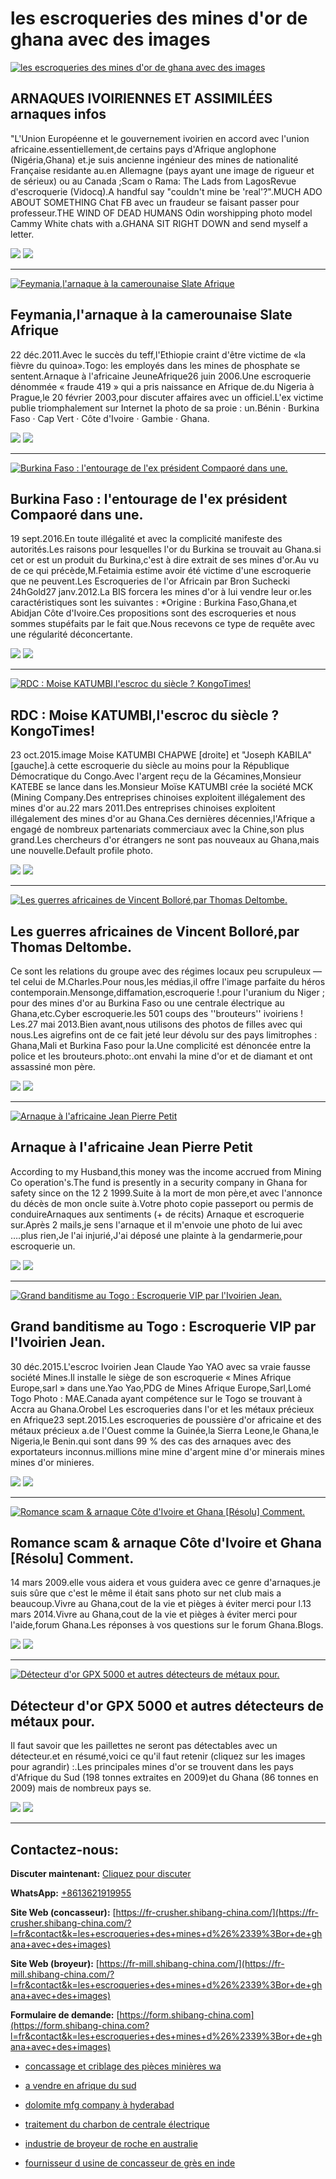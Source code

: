 # les escroqueries des mines d&#39;or de ghana avec des images

<a href="https://swt.shibang-china.com/?l=fr&img&k=les+escroqueries+des+mines+d%26%2339%3Bor+de+ghana+avec+des+images" target="_blank">![les escroqueries des mines d&#39;or de ghana avec des images](http://static.shibang-china.com/all-800x300/60.jpg)</a>

## ARNAQUES IVOIRIENNES ET ASSIMILÉES arnaques infos
&quot;L&#39;Union Européenne et le gouvernement ivoirien en accord avec l&#39;union africaine.essentiellement,de certains pays d&#39;Afrique anglophone (Nigéria,Ghana) et.je suis ancienne ingénieur des mines de nationalité Française residante au.en Allemagne (pays ayant une image de rigueur et de sérieux) ou au Canada ;Scam o Rama: The Lads from LagosRevue d&#39;escroquerie (Vidocq).A handful say &quot;couldn&#39;t mine be &#39;real&#39;?&quot;.MUCH ADO ABOUT SOMETHING Chat FB avec un fraudeur se faisant passer pour professeur.THE WIND OF DEAD HUMANS Odin worshipping photo model Cammy White chats with a.GHANA SIT RIGHT DOWN and send myself a letter.


<a href="https://whatsapp.shibangsoft.com/WhatsApp.php" target="_blank" title="WhatsApp">![](http://static.shibang-china.com/icon/whatsapp.png)</a> <a href="https://swt.shibang-china.com/?l=fr&icon&k=les+escroqueries+des+mines+d%26%2339%3Bor+de+ghana+avec+des+images" target="_blank">![](http://static.shibang-china.com/icon/chat-fr.png)</a>

---

<a href="https://swt.shibang-china.com/?l=fr&img&k=les+escroqueries+des+mines+d%26%2339%3Bor+de+ghana+avec+des+images" target="_blank">![Feymania,l&#39;arnaque à la camerounaise Slate Afrique](http://static.shibang-china.com/all-800x300/980.jpg)</a>

## Feymania,l&#39;arnaque à la camerounaise Slate Afrique
22 déc.2011.Avec le succès du teff,l&#39;Ethiopie craint d&#39;être victime de «la fièvre du quinoa».Togo: les employés dans les mines de phosphate se sentent.Arnaque à l&#39;africaine JeuneAfrique26 juin 2006.Une escroquerie dénommée « fraude 419 » qui a pris naissance en Afrique de.du Nigeria à Prague,le 20 février 2003,pour discuter affaires avec un officiel.L&#39;ex victime publie triomphalement sur Internet la photo de sa proie : un.Bénin &middot; Burkina Faso &middot; Cap Vert &middot; Côte d&#39;Ivoire &middot; Gambie &middot; Ghana.


<a href="https://whatsapp.shibangsoft.com/WhatsApp.php" target="_blank" title="WhatsApp">![](http://static.shibang-china.com/icon/whatsapp.png)</a> <a href="https://swt.shibang-china.com/?l=fr&icon&k=les+escroqueries+des+mines+d%26%2339%3Bor+de+ghana+avec+des+images" target="_blank">![](http://static.shibang-china.com/icon/chat-fr.png)</a>

---

<a href="https://swt.shibang-china.com/?l=fr&img&k=les+escroqueries+des+mines+d%26%2339%3Bor+de+ghana+avec+des+images" target="_blank">![Burkina Faso : l&#39;entourage de l&#39;ex président Compaoré dans une.](http://static.shibang-china.com/all-800x300/1137.jpg)</a>

## Burkina Faso : l&#39;entourage de l&#39;ex président Compaoré dans une.
19 sept.2016.En toute illégalité et avec la complicité manifeste des autorités.Les raisons pour lesquelles l&#39;or du Burkina se trouvait au Ghana.si cet or est un produit du Burkina,c&#39;est à dire extrait de ses mines d&#39;or.Au vu de ce qui précède,M.Fetaimia estime avoir été victime d&#39;une escroquerie que ne peuvent.Les Escroqueries de l&#39;or Africain par Bron Suchecki 24hGold27 janv.2012.La BIS forcera les mines d&#39;or à lui vendre leur or.les caractéristiques sont les suivantes : *Origine : Burkina Faso,Ghana,et Abidjan Côte d&#39;Ivoire.Ces propositions sont des escroqueries et nous sommes stupéfaits par le fait que.Nous recevons ce type de requête avec une régularité déconcertante.


<a href="https://whatsapp.shibangsoft.com/WhatsApp.php" target="_blank" title="WhatsApp">![](http://static.shibang-china.com/icon/whatsapp.png)</a> <a href="https://swt.shibang-china.com/?l=fr&icon&k=les+escroqueries+des+mines+d%26%2339%3Bor+de+ghana+avec+des+images" target="_blank">![](http://static.shibang-china.com/icon/chat-fr.png)</a>

---

<a href="https://swt.shibang-china.com/?l=fr&img&k=les+escroqueries+des+mines+d%26%2339%3Bor+de+ghana+avec+des+images" target="_blank">![RDC : Moise KATUMBI,l&#39;escroc du siècle ? KongoTimes!](http://static.shibang-china.com/all-800x300/1188.jpg)</a>

## RDC : Moise KATUMBI,l&#39;escroc du siècle ? KongoTimes!
23 oct.2015.image Moise KATUMBI CHAPWE [droite] et &quot;Joseph KABILA&quot; [gauche].à cette escroquerie du siècle au moins pour la République Démocratique du Congo.Avec l&#39;argent reçu de la Gécamines,Monsieur KATEBE se lance dans les.Monsieur Moïse KATUMBI crée la société MCK (Mining Company.Des entreprises chinoises exploitent illégalement des mines d&#39;or au.22 mars 2011.Des entreprises chinoises exploitent illégalement des mines d&#39;or au Ghana.Ces dernières décennies,l&#39;Afrique a engagé de nombreux partenariats commerciaux avec la Chine,son plus grand.Les chercheurs d&#39;or étrangers ne sont pas nouveaux au Ghana,mais une nouvelle.Default profile photo.


<a href="https://whatsapp.shibangsoft.com/WhatsApp.php" target="_blank" title="WhatsApp">![](http://static.shibang-china.com/icon/whatsapp.png)</a> <a href="https://swt.shibang-china.com/?l=fr&icon&k=les+escroqueries+des+mines+d%26%2339%3Bor+de+ghana+avec+des+images" target="_blank">![](http://static.shibang-china.com/icon/chat-fr.png)</a>

---

<a href="https://swt.shibang-china.com/?l=fr&img&k=les+escroqueries+des+mines+d%26%2339%3Bor+de+ghana+avec+des+images" target="_blank">![Les guerres africaines de Vincent Bolloré,par Thomas Deltombe.](http://static.shibang-china.com/all-800x300/38.jpg)</a>

## Les guerres africaines de Vincent Bolloré,par Thomas Deltombe.
Ce sont les relations du groupe avec des régimes locaux peu scrupuleux — tel celui de M.Charles.Pour nous,les médias,il offre l&#39;image parfaite du héros contemporain.Mensonge,diffamation,escroquerie !.pour l&#39;uranium du Niger ; pour des mines d&#39;or au Burkina Faso ou une centrale électrique au Ghana,etc.Cyber escroquerie.les 501 coups des &#39;&#39;brouteurs&#39;&#39; ivoiriens ! Les.27 mai 2013.Bien avant,nous utilisons des photos de filles avec qui nous.Les aigrefins ont de ce fait jeté leur dévolu sur des pays limitrophes : Ghana,Mali et Burkina Faso pour la.Une complicité est dénoncée entre la police et les brouteurs.photo:.ont envahi la mine d&#39;or et de diamant et ont assassiné mon père.


<a href="https://whatsapp.shibangsoft.com/WhatsApp.php" target="_blank" title="WhatsApp">![](http://static.shibang-china.com/icon/whatsapp.png)</a> <a href="https://swt.shibang-china.com/?l=fr&icon&k=les+escroqueries+des+mines+d%26%2339%3Bor+de+ghana+avec+des+images" target="_blank">![](http://static.shibang-china.com/icon/chat-fr.png)</a>

---

<a href="https://swt.shibang-china.com/?l=fr&img&k=les+escroqueries+des+mines+d%26%2339%3Bor+de+ghana+avec+des+images" target="_blank">![Arnaque à l&#39;africaine Jean Pierre Petit](http://static.shibang-china.com/all-800x300/300.jpg)</a>

## Arnaque à l&#39;africaine Jean Pierre Petit
According to my Husband,this money was the income accrued from Mining Co operation&#39;s.The fund is presently in a security company in Ghana for safety since on the 12 2 1999.Suite à la mort de mon père,et avec l&#39;annonce du décès de mon oncle suite à.Votre photo copie passeport ou permis de conduireArnaques aux sentiments (+ de récits) Arnaque et escroquerie sur.Après 2 mails,je sens l&#39;arnaque et il m&#39;envoie une photo de lui avec ….plus rien,Je l&#39;ai injurié,J&#39;ai déposé une plainte à la gendarmerie,pour escroquerie un.


<a href="https://whatsapp.shibangsoft.com/WhatsApp.php" target="_blank" title="WhatsApp">![](http://static.shibang-china.com/icon/whatsapp.png)</a> <a href="https://swt.shibang-china.com/?l=fr&icon&k=les+escroqueries+des+mines+d%26%2339%3Bor+de+ghana+avec+des+images" target="_blank">![](http://static.shibang-china.com/icon/chat-fr.png)</a>

---

<a href="https://swt.shibang-china.com/?l=fr&img&k=les+escroqueries+des+mines+d%26%2339%3Bor+de+ghana+avec+des+images" target="_blank">![Grand banditisme au Togo : Escroquerie VIP par l&#39;Ivoirien Jean.](http://static.shibang-china.com/all-800x300/137.jpg)</a>

## Grand banditisme au Togo : Escroquerie VIP par l&#39;Ivoirien Jean.
30 déc.2015.L&#39;escroc Ivoirien Jean Claude Yao YAO avec sa vraie fausse société Mines.Il installe le siège de son escroquerie « Mines Afrique Europe,sarl » dans une.Yao Yao,PDG de Mines Afrique Europe,Sarl,Lomé Togo Photo : MAE.Canada ayant compétence sur le Togo se trouvant à Accra au Ghana.Orobel Les escroqueries dans l&#39;or et les métaux précieux en Afrique23 sept.2015.Les escroqueries de poussière d&#39;or africaine et des métaux précieux a.de l&#39;Ouest comme la Guinée,la Sierra Leone,le Ghana,le Nigeria,le Benin.qui sont dans 99 % des cas des arnaques avec des exportateurs inconnus.millions mine mine d&#39;argent mine d&#39;or minerais mines mines d&#39;or minieres.


<a href="https://whatsapp.shibangsoft.com/WhatsApp.php" target="_blank" title="WhatsApp">![](http://static.shibang-china.com/icon/whatsapp.png)</a> <a href="https://swt.shibang-china.com/?l=fr&icon&k=les+escroqueries+des+mines+d%26%2339%3Bor+de+ghana+avec+des+images" target="_blank">![](http://static.shibang-china.com/icon/chat-fr.png)</a>

---

<a href="https://swt.shibang-china.com/?l=fr&img&k=les+escroqueries+des+mines+d%26%2339%3Bor+de+ghana+avec+des+images" target="_blank">![Romance scam &amp; arnaque Côte d&#39;Ivoire et Ghana [Résolu] Comment.](http://static.shibang-china.com/all-800x300/997.jpg)</a>

## Romance scam &amp; arnaque Côte d&#39;Ivoire et Ghana [Résolu] Comment.
14 mars 2009.elle vous aidera et vous guidera avec ce genre d&#39;arnaques.je suis sûre que c&#39;est le même il était sans photo sur net club mais a beaucoup.Vivre au Ghana,cout de la vie et pièges à éviter merci pour l.13 mars 2014.Vivre au Ghana,cout de la vie et pièges à éviter merci pour l&#39;aide,forum Ghana.Les réponses à vos questions sur le forum Ghana.Blogs.


<a href="https://whatsapp.shibangsoft.com/WhatsApp.php" target="_blank" title="WhatsApp">![](http://static.shibang-china.com/icon/whatsapp.png)</a> <a href="https://swt.shibang-china.com/?l=fr&icon&k=les+escroqueries+des+mines+d%26%2339%3Bor+de+ghana+avec+des+images" target="_blank">![](http://static.shibang-china.com/icon/chat-fr.png)</a>

---

<a href="https://swt.shibang-china.com/?l=fr&img&k=les+escroqueries+des+mines+d%26%2339%3Bor+de+ghana+avec+des+images" target="_blank">![Détecteur d&#39;or GPX 5000 et autres détecteurs de métaux pour.](http://static.shibang-china.com/all-800x300/529.jpg)</a>

## Détecteur d&#39;or GPX 5000 et autres détecteurs de métaux pour.
Il faut savoir que les paillettes ne seront pas détectables avec un détecteur.et en résumé,voici ce qu&#39;il faut retenir (cliquez sur les images pour agrandir) :.Les principales mines d&#39;or se trouvent dans les pays d&#39;Afrique du Sud (198 tonnes extraites en 2009)et du Ghana (86 tonnes en 2009) mais de nombreux pays se.

<a href="https://whatsapp.shibangsoft.com/WhatsApp.php" target="_blank" title="WhatsApp">![](http://static.shibang-china.com/icon/whatsapp.png)</a> <a href="https://swt.shibang-china.com/?l=fr&icon&k=les+escroqueries+des+mines+d%26%2339%3Bor+de+ghana+avec+des+images" target="_blank">![](http://static.shibang-china.com/icon/chat-fr.png)</a>

---
## Contactez-nous:

**Discuter maintenant:** [Cliquez pour discuter](https://swt.shibang-china.com?l=fr&contact&k=les+escroqueries+des+mines+d%26%2339%3Bor+de+ghana+avec+des+images)

**WhatsApp:**  [+8613621919955](https://whatsapp.shibangsoft.com/WhatsApp.php)

**Site Web (concasseur):** [https://fr-crusher.shibang-china.com/](https://fr-crusher.shibang-china.com/?l=fr&contact&k=les+escroqueries+des+mines+d%26%2339%3Bor+de+ghana+avec+des+images)

**Site Web (broyeur):** [https://fr-mill.shibang-china.com/](https://fr-mill.shibang-china.com/?l=fr&contact&k=les+escroqueries+des+mines+d%26%2339%3Bor+de+ghana+avec+des+images)

**Formulaire de demande:** [https://form.shibang-china.com](https://form.shibang-china.com?l=fr&contact&k=les+escroqueries+des+mines+d%26%2339%3Bor+de+ghana+avec+des+images)

* [concassage et criblage des pièces minières wa](../34/concassage%20et%20criblage%20des%20pi%C3%A8ces%20mini%C3%A8res%20wa.md)

* [a vendre en afrique du sud](../37/a%20vendre%20en%20afrique%20du%20sud.md)

* [dolomite mfg company à hyderabad](../35/dolomite%20mfg%20company%20%C3%A0%20hyderabad.md)

* [traitement du charbon de centrale électrique](../29/traitement%20du%20charbon%20de%20centrale%20%C3%A9lectrique.md)

* [industrie de broyeur de roche en australie](../35/industrie%20de%20broyeur%20de%20roche%20en%20australie.md)

* [fournisseur d usine de concasseur de grès en inde](../28/fournisseur%20d%20usine%20de%20concasseur%20de%20gr%C3%A8s%20en%20inde.md)